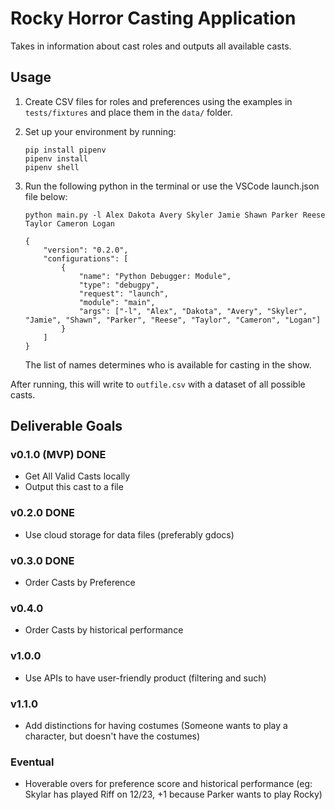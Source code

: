 # Rocky Horror Casting Application

Takes in information about cast roles and outputs all available casts.

## Usage

1. Create CSV files for roles and preferences using the examples in `tests/fixtures` and place them in the `data/` folder.

2. Set up your environment by running:

    ```{bash}
    pip install pipenv
    pipenv install
    pipenv shell
    ```

3. Run the following python in the terminal or use the VSCode launch.json file below:

    ```{bash}
    python main.py -l Alex Dakota Avery Skyler Jamie Shawn Parker Reese Taylor Cameron Logan 
    ```

    ```{json}
    {
        "version": "0.2.0",
        "configurations": [
            {
                "name": "Python Debugger: Module",
                "type": "debugpy",
                "request": "launch",
                "module": "main",
                "args": ["-l", "Alex", "Dakota", "Avery", "Skyler", "Jamie", "Shawn", "Parker", "Reese", "Taylor", "Cameron", "Logan"]
            }
        ]
    }
    ```

    The list of names determines who is available for casting in the show.

After running, this will write to `outfile.csv` with a dataset of all possible casts.

## Deliverable Goals

### v0.1.0 (MVP) __DONE__

- Get All Valid Casts locally
- Output this cast to a file

### v0.2.0 __DONE__

- Use cloud storage for data files (preferably gdocs)

### v0.3.0 __DONE__

- Order Casts by Preference

### v0.4.0

- Order Casts by historical performance

### v1.0.0

- Use APIs to have user-friendly product (filtering and such)

### v1.1.0

- Add distinctions for having costumes (Someone wants to play a character, but doesn't have the costumes)

### Eventual

- Hoverable overs for preference score and historical performance (eg: Skylar has played Riff on 12/23, +1 because Parker wants to play Rocky)

